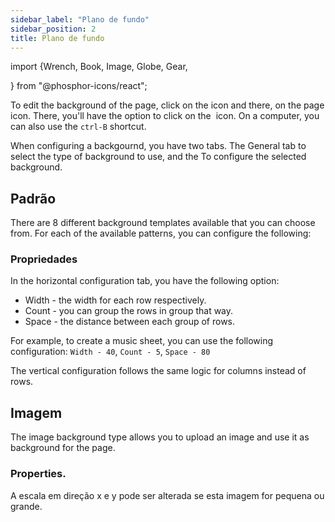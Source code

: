 ```yaml
---
sidebar_label: "Plano de fundo"
sidebar_position: 2
title: Plano de fundo
---
```


import {Wrench, Book, Image, Globe, Gear,

} from "@phosphor-icons/react";

To edit the background of the page, click on the <Wrench/> icon and there, on the <Book/> page icon. There, you'll have the option to click on the <Image/> icon. On a computer, you can also use the `ctrl-B` shortcut.

When configuring a backgournd, you have two tabs. The <Globe/> General tab to select the type of background to use, and the <Gear/> To configure the selected background.

## <Globe/> Padrão

There are 8 different background templates available that you can choose from. For each of the available patterns, you can configure the following:


### <Gear/> Propriedades

In the horizontal configuration tab, you have the following option:

- Width - the width for each row respectively.
- Count - you can group the rows in group that way.
- Space - the distance between each group of rows.

For example, to create a music sheet, you can use the following configuration: `Width - 40`, `Count - 5`, `Space - 80`

The vertical configuration follows the same logic for columns instead of rows.

## <Globe/> Imagem

The image background type allows you to upload an image and use it as background for the page.

### <Gear/> Properties.

A escala em direção x e y pode ser alterada se esta imagem for pequena ou grande.
